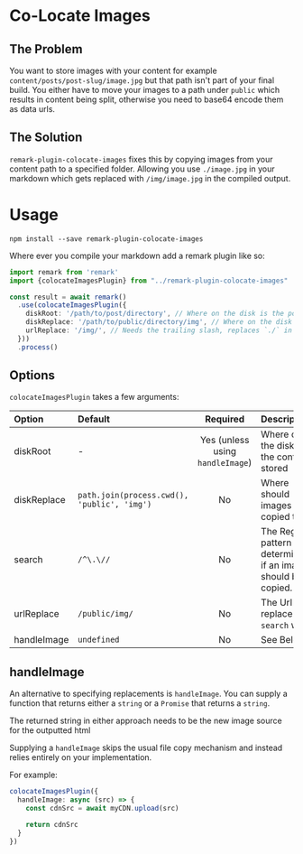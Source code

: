 # Co-Locate Images

## The Problem

You want to store images with your content for example `content/posts/post-slug/image.jpg` but that path isn't part of your final build. You either have to move your images to a path under `public` which results in content being split, otherwise you need to base64 encode them as data urls.

## The Solution

`remark-plugin-colocate-images` fixes this by copying images from your content path to a specified folder. Allowing you use `./image.jpg` in your markdown which gets replaced with `/img/image.jpg` in the compiled output.

# Usage

```
npm install --save remark-plugin-colocate-images
```

Where ever you compile your markdown add a remark plugin like so:

```ts
import remark from 'remark'
import {colocateImagesPlugin} from "../remark-plugin-colocate-images"

const result = await remark()
  .use(colocateImagesPlugin({
    diskRoot: '/path/to/post/directory', // Where on the disk is the posts content, e.g. index.md and image.jpg
    diskReplace: '/path/to/public/directory/img', // Where on the disk should files be copied to
    urlReplace: '/img/', // Needs the trailing slash, replaces `./` in the image path.
  }))
  .process()
```

## Options

`colocateImagesPlugin` takes a few arguments:

|Option|Default|Required|Description|
|:-----|:------|:------:|:----------|
|diskRoot|-|Yes (unless using `handleImage`)|Where on the disk is the content stored|
|diskReplace|`path.join(process.cwd(), 'public', 'img')`|No|Where should images be copied to.|
|search|`/^\.\//`|No|The Regex pattern to determine if an image should be copied.|
|urlReplace|`/public/img/`|No|The Url to replace `search` with.|
|handleImage|`undefined`|No|See Below|

## handleImage

An alternative to specifying replacements is `handleImage`. You can supply a function that returns either a `string` or a `Promise` that returns a `string`.

The returned string in either approach needs to be the new image source for the outputted html

Supplying a `handleImage` skips the usual file copy mechanism and instead relies entirely on your implementation.

For example:

```typescript
colocateImagesPlugin({
  handleImage: async (src) => {
    const cdnSrc = await myCDN.upload(src)

    return cdnSrc
  }
})
```

